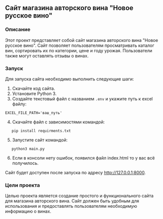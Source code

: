 ## Сайт магазина авторского вина "Новое русское вино"

### **Описание**

Этот проект представляет собой сайт магазина авторского вина "Новое русское вино". Сайт позволяет пользователям просматривать каталог вин, сортировать их по категории, цене и году урожая. Пользователи также могут оставлять отзывы о винах.

### **Запуск**

Для запуска сайта необходимо выполнить следующие шаги:

1. Скачайте код сайта.
2. Установите Python 3.
3. Создайте текстовый файл с названием `.env` и укажите путь к excel файлу:
```
EXCEL_FILE_PATH='ваш_путь'
```
4. Скачайте файл с зависимостями командой:
```
   pip install requirments.txt
  ```
5. Запустите сайт командой:
```
   python3 main.py
 ```
6. Если в консоли нету ошибок, появился файл index.html то у вас всё получилось.

Сайт будет доступен после запуска по адресу http://127.0.0.1:8000.

### **Цели проекта**

Целью проекта является создание простого и функционального сайта для магазина авторского вина. Сайт должен быть удобным для использования и предоставлять пользователям необходимую информацию о винах.
